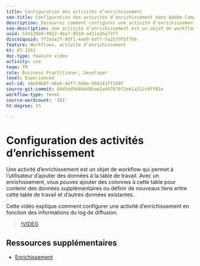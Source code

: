 ```yaml
---
title: Configuration des activités d’enrichissement
seo-title: Configuration des activités d’enrichissement dans Adobe Campaign Classic
description: Découvrez comment configurer une activité d'enrichissement en fonction des informations du log de diffusion.
seo-description: Une activité d’enrichissement est un objet de workflow qui permet à l’utilisateur d’ajouter des données à la table de travail. Avec un enrichissement, vous pouvez ajouter des colonnes à cette table pour contenir des données additionnelles OU définir de nouveaux liens entre cette table de travail et d’autres données existantes.   Cette vidéo explique comment configurer une activité d’enrichissement en fonction des informations du log de diffusion.
uuid: 544128b9-9912-4ba7-8910-ad11a26a73ff
discoiquuid: ff2a1e2f-9df1-4ad0-bdff-5a257df5ff66
feature: Workflows, activité d’enrichissement
kt: KT-1561
doc-type: feature video
activity: use
team: TM
role: Business Practitioner, Developer
level: Experienced
exl-id: a8e60b8f-48a6-4ef7-9d4e-994241ff2d97
source-git-commit: 84d5dd568b0d8bae2ad97676f1eb1a312c0ff01e
workflow-type: tm+mt
source-wordcount: '161'
ht-degree: 1%

---
```


# Configuration des activités d’enrichissement

Une activité d’enrichissement est un objet de workflow qui permet à l’utilisateur d’ajouter des données à la table de travail. Avec un enrichissement, vous pouvez ajouter des colonnes à cette table pour contenir des données supplémentaires ou définir de nouveaux liens entre cette table de travail et d’autres données existantes.

Cette vidéo explique comment configurer une activité d’enrichissement en fonction des informations du log de diffusion.

>[!VIDEO](https://video.tv.adobe.com/v/25193?quality=12)

## Ressources supplémentaires

* [Enrichissement](https://experienceleague.adobe.com/docs/campaign-classic/using/automating-with-workflows/targeting-activities/enrichment.html)
